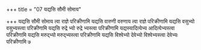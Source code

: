 +++
title = "07 यद्यसि सौमी सोमाय"

+++
यद्यसि सौमी सोमाय त्वा राज्ञे परिक्रीणामि यद्यसि वारुणी वरुणाय त्वा राज्ञे परिक्रीणामि यद्यसि वसुभ्यो वसुभ्यस्त्वा परिक्रीणामि यद्यसि रुद्रे भ्यो रुद्रे भ्यस्त्वा परिक्रीणामि यद्यस्यादित्येभ्य आदित्येभ्यस्त्वा परिक्रीणामि यद्यसि मरुद्भ्यो मरुद्भ्यस्त्वा परिक्रीणामि यद्यसि विश्वेभ्यो देवेभ्यो विश्वेभ्यस्त्वा देवेभ्यः परिक्रीणामि ७